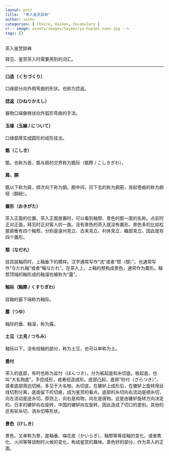 ```yaml
---
layout: post
title:  "茶入鉴赏辞典"
author: soshu
categories: [ Chaire, Haiken, Vocabulary ]
<!-- image: assets/images/hayamiryu-hayami-soen.jpg -->
tags: []
---
```


茶入鉴赏辞典

拜见、鉴赏茶入时需要用到的词汇。

----

#### 口造（くちづくり）

口缘部分向外侧弯曲的形状。也称为捻返。

#### 捻返（ひねりかえし）

器物口端像唇状向外弧形弯曲的手法。

#### 玉缘（玉縁 / について）

口缘部厚实成圆形的成形技法。

#### 甑（こしき）

甑，也称为首。甑与肩的交界称为甑际（甑際 / こしきぎわ）。

#### 肩、胴

甑以下称为肩，顺次向下称为胴。胴中间，凹下去的称为胴筋，突起卷曲的称为胴纽（胴紐）。

#### 置形（おきがた）

茶入正面的位置。茶入正面放置时，可以看到釉颓、景色的那一面的名称。点前时正对正面，拜见时正对客人的一面。没有景色的茶入就没有置形。景色多的比如松屋肩衝有四个釉颓，分别是遠州見立、古来見立、利休見立、織部見立，因此就有四个置形。

#### 颓（なだれ）

挂双层釉药时，上釉垂下的模样。汉字通常写作“流”或者“颓（頽）”。也通常写作“なだれ釉”或者“釉なだれ”。在茶入上，上釉的颓构成景色，通常作为置形。釉颓顶端的釉形成的釉溜也被称为“露”。

#### 釉际（釉際 / くすりぎわ）

挂釉的最下端称为釉际。

#### 露（つゆ）

釉际的垂、釉溜，称为露。

<h4 id='土见'>土见（土見 / つちみ）</h4>

釉际以下，没有挂釉的部分，称为土见，也可以单称为土。

#### 畳付

茶入的底部，有时也称为盆付（ぼんつき）。分为板起底和糸切底。板起底，也叫“大名物底”，手捻成形，或者纽造成形。底部凸起，底部“砂付（ざらつき）”，或者底部周边切掉。多见于大名物。糸切底，在辘轳上成形后，在辘轳上旋转用丝线切割分离，底面留下的切痕，成为鉴赏的看点。底部的糸切向右流动是顺糸切，向左流动是逆糸切。原则上，向右是和物，向左是唐物。这是由辘轳旋转方向决定的，日本的辘轳向右旋转，中国的辘轳向左旋转，因此造成了切口的差别。其他的还有轮糸切、涡糸切等形状。

#### 景色（けしき）

景色，又单称为景，是釉垂、梅花皮（かいらぎ）、釉颓等等挂釉的变化，或者焦化、火间等等烧制时火候的变化，构成鉴赏的趣味。景色好的部分，作为茶入的正面。
